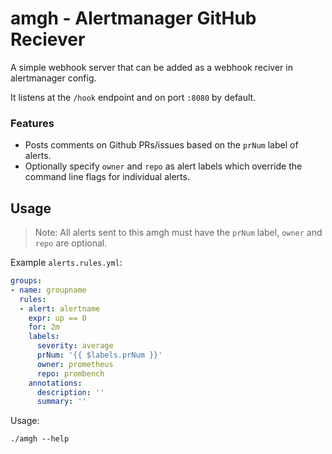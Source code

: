 # amgh - Alertmanager GitHub Reciever

A simple webhook server that can be added as a webhook reciver in alertmanager config.

It listens at the `/hook` endpoint and on port `:8080` by default.

### Features
- Posts comments on Github PRs/issues based on the `prNum` label of alerts.
- Optionally specify `owner` and `repo` as alert labels which override the command line flags for individual alerts.

## Usage

> Note: All alerts sent to this amgh must have the `prNum` label, `owner` and `repo` are optional.

Example `alerts.rules.yml`:
```yaml
groups:
- name: groupname
  rules:
  - alert: alertname
    expr: up == 0
    for: 2m
    labels:
      severity: average
      prNum: '{{ $labels.prNum }}'
      owner: prometheus
      repo: prombench
    annotations:
      description: ''
      summary: ''
```
Usage:
```
./amgh --help
```